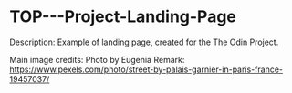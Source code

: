 # TOP---Project-Landing-Page

Description: Example of landing page, created for the The Odin Project.

Main image credits: Photo by Eugenia Remark: https://www.pexels.com/photo/street-by-palais-garnier-in-paris-france-19457037/

